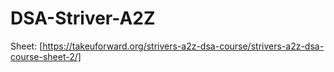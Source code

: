 # DSA-Striver-A2Z
Sheet: [https://takeuforward.org/strivers-a2z-dsa-course/strivers-a2z-dsa-course-sheet-2/]
